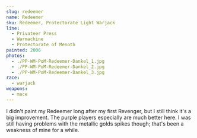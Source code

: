 ```yaml
---
slug: redeemer
name: Redeemer
sku: Redeemer, Protectorate Light Warjack
line:
  - Privateer Press
  - Warmachine
  - Protectorate of Menoth
painted: 2006
photos:
  - ./PP-WM-PoM-Redeemer-Dankel_1.jpg
  - ./PP-WM-PoM-Redeemer-Dankel_2.jpg
  - ./PP-WM-PoM-Redeemer-Dankel_3.jpg
race:
  - warjack
weapons:
  - mace
---
```


I didn't paint my Redeemer long after my first Revenger, but I still think it's a big improvement. The purple players especially are much better here. I was still having problems with the metallic golds spikes though; that's been a weakness of mine for a while.
